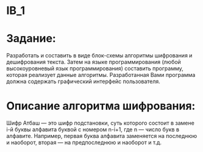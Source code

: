 # IB_1

# Задание:
  Разработать и составить в виде блок-схемы алгоритмы шифрования и дешифрования текста. Затем на языке программирования (любой высокоуровневый язык программирования) составить программу, которая реализует данные алгоритмы. Разработанная Вами программа должна содержать графический интерфейс пользователя.
  
# Описание алгоритма шифрования:
  Шифр Атбаш — это шифр подстановки, суть которого состоит в замене i-й буквы алфавита буквой с номером n-i+1, где n — число букв в алфавите. Например, первая буква алфавита заменяется на последнюю и наоборот, вторая — на предпоследнюю и наоборот и т.д.
